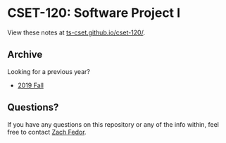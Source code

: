 # CSET-120: Software Project I

View these notes at [ts-cset.github.io/cset-120/](https://ts-cset.github.io/cset-120/).


## Archive

Looking for a previous year?

- [2019 Fall](https://ts-cset.github.io/cset-120/2019-fall/)


## Questions?

If you have any questions on this repository or any of the info within, feel free to contact [Zach Fedor](mailto:fedor@stevenscollege.edu).

